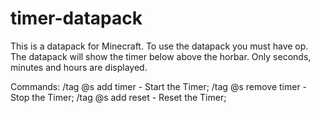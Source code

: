 # timer-datapack
This is a datapack for Minecraft. To use the datapack you must have op.
The datapack will show the timer below above the horbar. Only seconds, minutes and hours are displayed.

Commands:
  /tag @s add timer     -   Start the Timer;
  /tag @s remove timer  -   Stop the Timer;
  /tag @s add reset     -   Reset the Timer;
